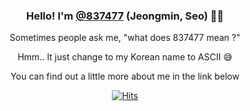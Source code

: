 <div align="center">

### Hello! I'm [@837477](https://837477.github.io/#about-me) (Jeongmin, Seo) 👋🏻

Sometimes people ask me, "what does 837477 mean ?"

Hmm.. It just change to my Korean name to ASCII 😅

You can find out a little more about me in the link below

[![Hits](https://hits.seeyoufarm.com/api/count/incr/badge.svg?url=https%3A%2F%2Fgithub.com%2F837477&count_bg=%232E73CF&title_bg=%23564A4A&icon=aiqfome.svg&icon_color=%23FFFFFF&title=Visitor&edge_flat=false)](https://hits.seeyoufarm.com)

</div>
